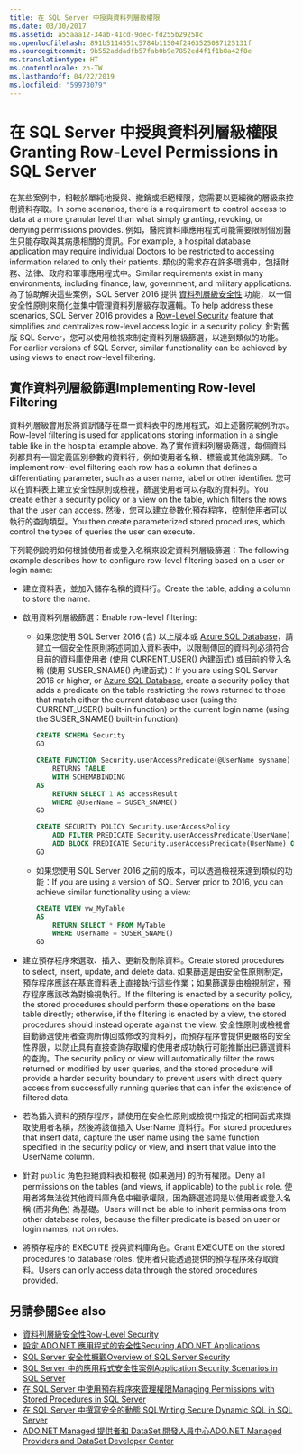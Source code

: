 ```yaml
---
title: 在 SQL Server 中授與資料列層級權限
ms.date: 03/30/2017
ms.assetid: a55aaa12-34ab-41cd-9dec-fd255b29258c
ms.openlocfilehash: 891b5114551c5784b11504f2463525087125131f
ms.sourcegitcommit: 9b552addadfb57fab0b9e7852ed4f1f1b8a42f8e
ms.translationtype: HT
ms.contentlocale: zh-TW
ms.lasthandoff: 04/22/2019
ms.locfileid: "59973079"
---
```

# <a name="granting-row-level-permissions-in-sql-server"></a><span data-ttu-id="c2fb5-102">在 SQL Server 中授與資料列層級權限</span><span class="sxs-lookup"><span data-stu-id="c2fb5-102">Granting Row-Level Permissions in SQL Server</span></span>

<span data-ttu-id="c2fb5-103">在某些案例中，相較於單純地授與、撤銷或拒絕權限，您需要以更細微的層級來控制資料存取。</span><span class="sxs-lookup"><span data-stu-id="c2fb5-103">In some scenarios, there is a requirement to control access to data at a more granular level than what simply granting, revoking, or denying permissions provides.</span></span> <span data-ttu-id="c2fb5-104">例如，醫院資料庫應用程式可能需要限制個別醫生只能存取與其病患相關的資訊。</span><span class="sxs-lookup"><span data-stu-id="c2fb5-104">For example, a hospital database application may require individual Doctors to be restricted to accessing information related to only their patients.</span></span> <span data-ttu-id="c2fb5-105">類似的需求存在許多環境中，包括財務、法律、政府和軍事應用程式中。</span><span class="sxs-lookup"><span data-stu-id="c2fb5-105">Similar requirements exist in many environments, including finance, law, government, and military applications.</span></span> <span data-ttu-id="c2fb5-106">為了協助解決這些案例，SQL Server 2016 提供 [資料列層級安全性](/sql/relational-databases/security/row-level-security) 功能，以一個安全性原則來簡化並集中管理資料列層級存取邏輯。</span><span class="sxs-lookup"><span data-stu-id="c2fb5-106">To help address these scenarios, SQL Server 2016 provides a [Row-Level Security](/sql/relational-databases/security/row-level-security) feature that simplifies and centralizes row-level access logic in a security policy.</span></span> <span data-ttu-id="c2fb5-107">針對舊版 SQL Server，您可以使用檢視來制定資料列層級篩選，以達到類似的功能。</span><span class="sxs-lookup"><span data-stu-id="c2fb5-107">For earlier versions of SQL Server, similar functionality can be achieved by using views to enact row-level filtering.</span></span>

## <a name="implementing-row-level-filtering"></a><span data-ttu-id="c2fb5-108">實作資料列層級篩選</span><span class="sxs-lookup"><span data-stu-id="c2fb5-108">Implementing Row-level Filtering</span></span>

<span data-ttu-id="c2fb5-109">資料列層級會用於將資訊儲存在單一資料表中的應用程式，如上述醫院範例所示。</span><span class="sxs-lookup"><span data-stu-id="c2fb5-109">Row-level filtering is used for applications storing information in a single table like in the hospital example above.</span></span> <span data-ttu-id="c2fb5-110">為了實作資料列層級篩選，每個資料列都具有一個定義區別參數的資料行，例如使用者名稱、標籤或其他識別碼。</span><span class="sxs-lookup"><span data-stu-id="c2fb5-110">To implement row-level filtering each row has a column that defines a differentiating parameter, such as a user name, label or other identifier.</span></span> <span data-ttu-id="c2fb5-111">您可以在資料表上建立安全性原則或檢視，篩選使用者可以存取的資料列。</span><span class="sxs-lookup"><span data-stu-id="c2fb5-111">You create either a security policy or a view on the table, which filters the rows that the user can access.</span></span> <span data-ttu-id="c2fb5-112">然後，您可以建立參數化預存程序，控制使用者可以執行的查詢類型。</span><span class="sxs-lookup"><span data-stu-id="c2fb5-112">You then create parameterized stored procedures, which control the types of queries the user can execute.</span></span>

<span data-ttu-id="c2fb5-113">下列範例說明如何根據使用者或登入名稱來設定資料列層級篩選：</span><span class="sxs-lookup"><span data-stu-id="c2fb5-113">The following example describes how to configure row-level filtering based on a user or login name:</span></span>

- <span data-ttu-id="c2fb5-114">建立資料表，並加入儲存名稱的資料行。</span><span class="sxs-lookup"><span data-stu-id="c2fb5-114">Create the table, adding a column to store the name.</span></span>

- <span data-ttu-id="c2fb5-115">啟用資料列層級篩選：</span><span class="sxs-lookup"><span data-stu-id="c2fb5-115">Enable row-level filtering:</span></span>

  - <span data-ttu-id="c2fb5-116">如果您使用 SQL Server 2016 (含) 以上版本或 [Azure SQL Database](https://docs.microsoft.com/azure/sql-database/)，請建立一個安全性原則將述詞加入資料表中，以限制傳回的資料列必須符合目前的資料庫使用者 (使用 CURRENT_USER() 內建函式) 或目前的登入名稱 (使用 SUSER_SNAME() 內建函式)：</span><span class="sxs-lookup"><span data-stu-id="c2fb5-116">If you are using SQL Server 2016 or higher, or [Azure SQL Database](https://docs.microsoft.com/azure/sql-database/), create a security policy that adds a predicate on the table restricting the rows returned to those that match either the current database user (using the CURRENT_USER() built-in function) or the current login name (using the SUSER_SNAME() built-in function):</span></span>

      ```sql
      CREATE SCHEMA Security
      GO

      CREATE FUNCTION Security.userAccessPredicate(@UserName sysname)
          RETURNS TABLE
          WITH SCHEMABINDING
      AS
          RETURN SELECT 1 AS accessResult
          WHERE @UserName = SUSER_SNAME()
      GO

      CREATE SECURITY POLICY Security.userAccessPolicy
          ADD FILTER PREDICATE Security.userAccessPredicate(UserName) ON dbo.MyTable,
          ADD BLOCK PREDICATE Security.userAccessPredicate(UserName) ON dbo.MyTable
      GO
      ```

  - <span data-ttu-id="c2fb5-117">如果您使用 SQL Server 2016 之前的版本，可以透過檢視來達到類似的功能：</span><span class="sxs-lookup"><span data-stu-id="c2fb5-117">If you are using a version of SQL Server prior to 2016, you can achieve similar functionality using a view:</span></span>

      ```sql
      CREATE VIEW vw_MyTable
      AS
          RETURN SELECT * FROM MyTable
          WHERE UserName = SUSER_SNAME()
      GO
      ```

- <span data-ttu-id="c2fb5-118">建立預存程序來選取、插入、更新及刪除資料。</span><span class="sxs-lookup"><span data-stu-id="c2fb5-118">Create stored procedures to select, insert, update, and delete data.</span></span> <span data-ttu-id="c2fb5-119">如果篩選是由安全性原則制定，預存程序應該在基底資料表上直接執行這些作業；如果篩選是由檢視制定，預存程序應該改為對檢視執行。</span><span class="sxs-lookup"><span data-stu-id="c2fb5-119">If the filtering is enacted by a security policy, the stored procedures should perform these operations on the base table directly; otherwise, if the filtering is enacted by a view, the stored procedures should instead operate against the view.</span></span> <span data-ttu-id="c2fb5-120">安全性原則或檢視會自動篩選使用者查詢所傳回或修改的資料列，而預存程序會提供更嚴格的安全性界限，以防止具有直接查詢存取權的使用者成功執行可能推斷出已篩選資料的查詢。</span><span class="sxs-lookup"><span data-stu-id="c2fb5-120">The security policy or view will automatically filter the rows returned or modified by user queries, and the stored procedure will provide a harder security boundary to prevent users with direct query access from successfully running queries that can infer the existence of filtered data.</span></span>

- <span data-ttu-id="c2fb5-121">若為插入資料的預存程序，請使用在安全性原則或檢視中指定的相同函式來擷取使用者名稱，然後將該值插入 UserName 資料行。</span><span class="sxs-lookup"><span data-stu-id="c2fb5-121">For stored procedures that insert data, capture the user name using the same function specified in the security policy or view, and insert that value into the UserName column.</span></span>

- <span data-ttu-id="c2fb5-122">針對 `public` 角色拒絕資料表和檢視 (如果適用) 的所有權限。</span><span class="sxs-lookup"><span data-stu-id="c2fb5-122">Deny all permissions on the tables (and views, if applicable) to the `public` role.</span></span> <span data-ttu-id="c2fb5-123">使用者將無法從其他資料庫角色中繼承權限，因為篩選述詞是以使用者或登入名稱 (而非角色) 為基礎。</span><span class="sxs-lookup"><span data-stu-id="c2fb5-123">Users will not be able to inherit permissions from other database roles, because the filter predicate is based on user or login names, not on roles.</span></span>

- <span data-ttu-id="c2fb5-124">將預存程序的 EXECUTE 授與資料庫角色。</span><span class="sxs-lookup"><span data-stu-id="c2fb5-124">Grant EXECUTE on the stored procedures to database roles.</span></span> <span data-ttu-id="c2fb5-125">使用者只能透過提供的預存程序來存取資料。</span><span class="sxs-lookup"><span data-stu-id="c2fb5-125">Users can only access data through the stored procedures provided.</span></span>

## <a name="see-also"></a><span data-ttu-id="c2fb5-126">另請參閱</span><span class="sxs-lookup"><span data-stu-id="c2fb5-126">See also</span></span>

- [<span data-ttu-id="c2fb5-127">資料列層級安全性</span><span class="sxs-lookup"><span data-stu-id="c2fb5-127">Row-Level Security</span></span>](/sql/relational-databases/security/row-level-security)
- [<span data-ttu-id="c2fb5-128">設定 ADO.NET 應用程式的安全性</span><span class="sxs-lookup"><span data-stu-id="c2fb5-128">Securing ADO.NET Applications</span></span>](../../../../../docs/framework/data/adonet/securing-ado-net-applications.md)
- [<span data-ttu-id="c2fb5-129">SQL Server 安全性概觀</span><span class="sxs-lookup"><span data-stu-id="c2fb5-129">Overview of SQL Server Security</span></span>](../../../../../docs/framework/data/adonet/sql/overview-of-sql-server-security.md)
- [<span data-ttu-id="c2fb5-130">SQL Server 中的應用程式安全性案例</span><span class="sxs-lookup"><span data-stu-id="c2fb5-130">Application Security Scenarios in SQL Server</span></span>](../../../../../docs/framework/data/adonet/sql/application-security-scenarios-in-sql-server.md)
- [<span data-ttu-id="c2fb5-131">在 SQL Server 中使用預存程序來管理權限</span><span class="sxs-lookup"><span data-stu-id="c2fb5-131">Managing Permissions with Stored Procedures in SQL Server</span></span>](../../../../../docs/framework/data/adonet/sql/managing-permissions-with-stored-procedures-in-sql-server.md)
- [<span data-ttu-id="c2fb5-132">在 SQL Server 中撰寫安全的動態 SQL</span><span class="sxs-lookup"><span data-stu-id="c2fb5-132">Writing Secure Dynamic SQL in SQL Server</span></span>](../../../../../docs/framework/data/adonet/sql/writing-secure-dynamic-sql-in-sql-server.md)
- [<span data-ttu-id="c2fb5-133">ADO.NET Managed 提供者和 DataSet 開發人員中心</span><span class="sxs-lookup"><span data-stu-id="c2fb5-133">ADO.NET Managed Providers and DataSet Developer Center</span></span>](https://go.microsoft.com/fwlink/?LinkId=217917)
